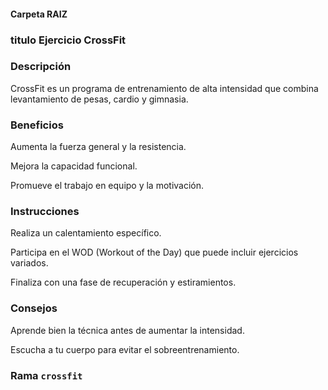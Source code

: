 #### Carpeta RAIZ 


### titulo Ejercicio CrossFit


### Descripción
CrossFit es un programa de entrenamiento de alta intensidad que combina levantamiento de pesas, cardio y gimnasia.

### Beneficios
Aumenta la fuerza general y la resistencia.

Mejora la capacidad funcional.

Promueve el trabajo en equipo y la motivación.

### Instrucciones
Realiza un calentamiento específico.

Participa en el WOD (Workout of the Day) que puede incluir ejercicios variados.

Finaliza con una fase de recuperación y estiramientos.

### Consejos
Aprende bien la técnica antes de aumentar la intensidad.

Escucha a tu cuerpo para evitar el sobreentrenamiento.

### Rama `crossfit`